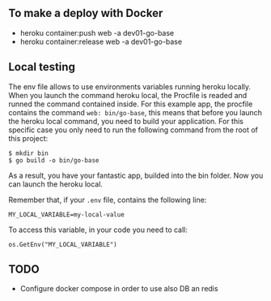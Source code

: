 ## To make a deploy with Docker 

- heroku container:push web -a dev01-go-base
- heroku container:release web -a dev01-go-base


## Local testing

The env file allows to use environments variables running heroku locally.
When you launch the command heroku local, the Procfile is readed and runned the command contained inside. 
For this example app, the procfile contains the command `web: bin/go-base`, this means that before you launch the heroku local command,
you need to build your application. For this specific case you only need to run the following command from the root of this project:
```
$ mkdir bin
$ go build -o bin/go-base
```

As a result, you have your fantastic app, builded into the bin folder.
Now you can launch the heroku local.

Remember that, if your `.env` file, contains the following line:
```
MY_LOCAL_VARIABLE=my-local-value
```
To access this variable, in your code you need to call:
```
os.GetEnv("MY_LOCAL_VARIABLE")
```

## TODO

- Configure docker compose in order to use also DB an redis